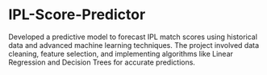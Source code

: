 # IPL-Score-Predictor
Developed a predictive model to forecast IPL match scores using historical data and advanced machine learning techniques. The project involved data cleaning, feature selection, and implementing algorithms like Linear Regression and Decision Trees for accurate predictions.

